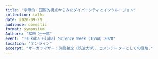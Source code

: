 ```yaml
---
title: "学際的・国際的視点からみたダイバーシティとインクルージョン"
collection: talks
date: 2020-09-29
audience: domestic
format: symposium
Authors: "松田 壮一郎"
event: "Tsukuba Global Science Week (TGSW) 2020"
location: "オンライン"
excerpt: "オーガナイザー：河野禎之（筑波大学），コメンテーターとしての登壇."
---
```

